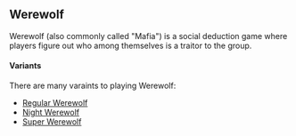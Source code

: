 ## Werewolf

Werewolf (also commonly called "Mafia") is a social deduction game where players figure out who among themselves is a traitor to the group.


#### Variants

There are many varaints to playing Werewolf:

* [Regular Werewolf](werewolf.md)
* [Night Werewolf](night-werewolf.md)
* [Super Werewolf](superwerewolf.md)
